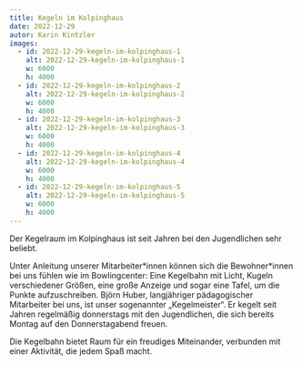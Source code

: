 ```yaml
---
title: Kegeln im Kolpinghaus
date: 2022-12-29
autor: Karin Kintzler
images:
  - id: 2022-12-29-kegeln-im-kolpinghaus-1
    alt: 2022-12-29-kegeln-im-kolpinghaus-1
    w: 6000
    h: 4000
  - id: 2022-12-29-kegeln-im-kolpinghaus-2
    alt: 2022-12-29-kegeln-im-kolpinghaus-2
    w: 6000
    h: 4000
  - id: 2022-12-29-kegeln-im-kolpinghaus-3
    alt: 2022-12-29-kegeln-im-kolpinghaus-3
    w: 6000
    h: 4000
  - id: 2022-12-29-kegeln-im-kolpinghaus-4
    alt: 2022-12-29-kegeln-im-kolpinghaus-4
    w: 6000
    h: 4000
  - id: 2022-12-29-kegeln-im-kolpinghaus-5
    alt: 2022-12-29-kegeln-im-kolpinghaus-5
    w: 6000
    h: 4000
---
```


<!--mehr-->
Der Kegelraum im Kolpinghaus ist seit Jahren bei den Jugendlichen sehr beliebt. 

Unter Anleitung unserer Mitarbeiter\*innen können sich die Bewohner\*innen bei uns fühlen wie im Bowlingcenter:
Eine Kegelbahn mit Licht, Kugeln verschiedener Größen, eine große Anzeige und sogar eine Tafel, um die Punkte aufzuschreiben. 
Björn Huber, langjähriger pädagogischer Mitarbeiter bei uns, ist unser sogenannter „Kegelmeister“. Er kegelt seit Jahren regelmäßig donnerstags mit den Jugendlichen, die sich bereits Montag auf den Donnerstagabend freuen.

Die Kegelbahn bietet Raum für ein freudiges Miteinander, verbunden mit einer Aktivität, die jedem Spaß macht. 